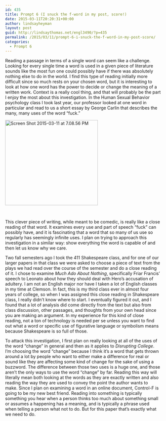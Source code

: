 ```yaml
---
id: 435
title: Prompt 6 (I snuck the f-word in my post, score!)
date: 2015-03-11T20:20:31+00:00
author: lindsayheyman
layout: post
guid: http://lindsaythomas.net/engl3490/?p=435
permalink: /2015/03/11/prompt-6-i-snuck-the-f-word-in-my-post-score/
categories:
  - Prompt 6
---
```

Reading a passage in terms of a single word can seem like a challenge. Looking for every single time a word is used in a given piece of literature sounds like the most fun one could possibly have if there was absolutely nothing else to do in the world. I find this type of reading initially more difficult since so much rests on your chosen word, but it is interesting to look at how one word has the power to decide or change the meaning of a written work. Context is a really cool thing, and that will probably be the part I enjoy the most about this investigation. In the Human Sexual Behavior psychology class I took last year, our professor looked at one word in particular and read to us a short essay by George Carlin that describes the many, many uses of the word “fuck.”

[<img class="alignnone size-medium wp-image-436" src="http://lindsaythomas.net/engl3490/wp-content/uploads/sites/3/2015/03/Screen-Shot-2015-03-11-at-7.08.56-PM-300x276.png" alt="Screen Shot 2015-03-11 at 7.08.56 PM" width="300" height="276" srcset="http://lindsaythomas.net/engl3490/wp-content/uploads/sites/3/2015/03/Screen-Shot-2015-03-11-at-7.08.56-PM-300x276.png 300w, http://lindsaythomas.net/engl3490/wp-content/uploads/sites/3/2015/03/Screen-Shot-2015-03-11-at-7.08.56-PM-100x92.png 100w, http://lindsaythomas.net/engl3490/wp-content/uploads/sites/3/2015/03/Screen-Shot-2015-03-11-at-7.08.56-PM-150x138.png 150w, http://lindsaythomas.net/engl3490/wp-content/uploads/sites/3/2015/03/Screen-Shot-2015-03-11-at-7.08.56-PM-200x184.png 200w, http://lindsaythomas.net/engl3490/wp-content/uploads/sites/3/2015/03/Screen-Shot-2015-03-11-at-7.08.56-PM-450x414.png 450w, http://lindsaythomas.net/engl3490/wp-content/uploads/sites/3/2015/03/Screen-Shot-2015-03-11-at-7.08.56-PM-600x552.png 600w, http://lindsaythomas.net/engl3490/wp-content/uploads/sites/3/2015/03/Screen-Shot-2015-03-11-at-7.08.56-PM.png 682w" sizes="(max-width: 300px) 100vw, 300px" />](http://lindsaythomas.net/engl3490/wp-content/uploads/sites/3/2015/03/Screen-Shot-2015-03-11-at-7.08.56-PM.png)

&nbsp;

This clever piece of writing, while meant to be comedic, is really like a close reading of that word. It examines every use and part of speech &#8220;fuck&#8221; can possibly have, and it is fascinating that a word that so many of us use so regularly has seemingly infinite uses. I plan on trying to approach this investigation in a similar way: show everything the word is capable of and then let us know why we care.

Two fall semesters ago I took the 411 Shakespeare class, and for one of our larger papers in that class we were asked to choose a piece of text from the plays we had read over the course of the semester and do a close reading of it. I chose to examine _Much Ado About Nothing_, specifically Friar Francis’ speech to Leonato about how they should deal with Hero’s accusation of adultery. I am not an English major nor have I taken a lot of English classes in my time at Clemson. In fact, this is my third class ever in almost four years of college, so when I was assigned this close reading in Shakespeare class, I really didn’t know where to start. I eventually figured it out, and I found that a lot of analysis did come directly from the text but also from class discussion, other passages, and thoughts from your own head since you are making an argument. In my experience for this kind of close reading, not a ton of technology is needed per se unless you want to find out what a word or specific use of figurative language or symbolism means because Shakespeare is so full of those.

To attack this investigation, I first plan on really looking at all of the uses of the word “change” in general and then as it applies to _Disrupting College_. I’m choosing the word “change” because I think it’s a word that gets thrown around a lot by people who want to either make a difference for real or sound like they are affecting some kind of change for the sake of using a buzzword. The difference between those two uses is a huge one, and those aren’t the only ways to use the word “change” by far. Reading this way will literally mean both looking at the words as they are exactly written and also reading the way they are used to convey the point the author wants to make. Since I plan on examining a word in an online document, Control-F is going to be my new best friend. Reading into something is typically something you hear when a person thinks too much about something small or assumes a happening has a meaning, and is typically a phrase used when telling a person what not to do. But for this paper that’s exactly what we need to do.